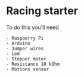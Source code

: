 # Racing starter 

To do this you'll need

    - Raspberry Pi
    - Arduino
    - Jumper wires
    - Led
    - Stepper motor
    - Resistance 10 kOhm
    - Motions sensor
